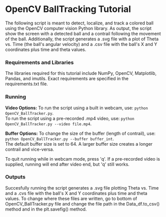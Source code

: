 # OpenCV BallTracking Tutorial

The following script is meant to detect, localize, and track a colored ball using the OpenCV computer vision Python library.
As output, the script show the screen with a detected ball and a contrail following the movement of the ball.
Additionally, the script generates a .svg file with a plot of Theta vs. Time (the ball's angular velocity) and a .csv file with the ball's X and Y coordinates plus time and theta values.

### Requirements and Libraries
The libraries required for this tutorial include NumPy, OpenCV, Matplotlib, Pandas, and imutils.
Exact requirements are specified in the requirements.txt file.

### Running
**Video Options:**
To run the script using a built in webcam, use: ```python OpenCV_BallTracker.py```. <br>
To run the script using a pre-recorded .mp4 video, use: ```python OpenCV_BallTracker.py --video file.mp4```.

**Buffer Options:**
To change the size of the buffer (length of contrail), use: ```python OpenCV_BallTracker.py --buffer buffer_int```. <br>
The default buffer size is set to 64.
A larger buffer size creates a longer contrail and vice-versa.

To quit running while in webcam mode, press 'q'.
If a pre-recorded video is supplied, running will end after video end, but 'q' still works.

### Outputs
Succesfully running the script generates a .svg file plotting Theta vs. Time and a .cvs file with the ball's X and Y coordinates plus time and theta values.
To change where these files are written, go to bottom of OpenCV_BallTracker.py file and change the file path in the Data_df.to_csv() method and in the plt.savefig() method.
